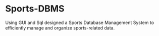 # Sports-DBMS
Using GUI and Sql designed a Sports Database Management System to efficiently manage and organize sports-related data. 
